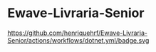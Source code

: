 # Ewave-Livraria-Senior

https://github.com/henriquehrf/Ewave-Livraria-Senior/actions/workflows/dotnet.yml/badge.svg

